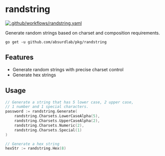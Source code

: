 # randstring

[![.github/workflows/randstring.yaml](https://github.com/absurdlab/pkg/actions/workflows/randstring.yaml/badge.svg)](https://github.com/absurdlab/pkg/actions/workflows/randstring.yaml)

Generate random strings based on charset and composition requirements.

```shell
go get -u github.com/absurdlab/pkg/randstring
```

## Features
- Generate random strings with precise charset control
- Generate hex strings

## Usage

```go
// Generate a string that has 5 lower case, 2 upper case, 
// 1 number and 1 special characters.
password := randstring.Generate(
    randstring.Charsets.LowerCaseAlpha(5),
    randstring.Charsets.UpperCaseAlpha(2),
    randstring.Charsets.Numeric(2),
    randstring.Charsets.Special(1)
)

// Generate a hex string
hexStr := randstring.Hex(8)
```